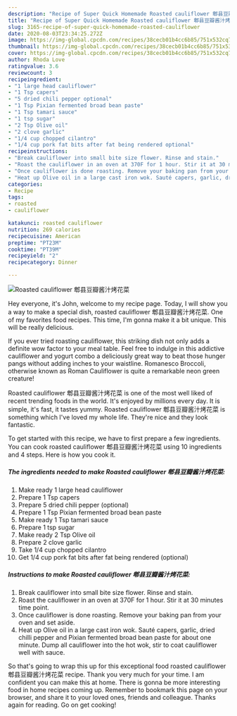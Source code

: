 ```yaml
---
description: "Recipe of Super Quick Homemade Roasted cauliflower 郫县豆瓣酱汁烤花菜"
title: "Recipe of Super Quick Homemade Roasted cauliflower 郫县豆瓣酱汁烤花菜"
slug: 3165-recipe-of-super-quick-homemade-roasted-cauliflower
date: 2020-08-03T23:34:25.272Z
image: https://img-global.cpcdn.com/recipes/38cecb01b4cc6b85/751x532cq70/roasted-cauliflower-郫县豆瓣酱汁烤花菜-recipe-main-photo.jpg
thumbnail: https://img-global.cpcdn.com/recipes/38cecb01b4cc6b85/751x532cq70/roasted-cauliflower-郫县豆瓣酱汁烤花菜-recipe-main-photo.jpg
cover: https://img-global.cpcdn.com/recipes/38cecb01b4cc6b85/751x532cq70/roasted-cauliflower-郫县豆瓣酱汁烤花菜-recipe-main-photo.jpg
author: Rhoda Love
ratingvalue: 3.6
reviewcount: 3
recipeingredient:
- "1 large head cauliflower"
- "1 Tsp capers"
- "5 dried chili pepper optional"
- "1 Tsp Pixian fermented broad bean paste"
- "1 Tsp tamari sauce"
- "1 tsp sugar"
- "2 Tsp Olive oil"
- "2 clove garlic"
- "1/4 cup chopped cilantro"
- "1/4 cup pork fat bits after fat being rendered optional"
recipeinstructions:
- "Break cauliflower into small bite size flower. Rinse and stain."
- "Roast the cauliflower in an oven at 370F for 1 hour. Stir it at 30 minutes time point."
- "Once cauliflower is done roasting. Remove your baking pan from your oven and set aside."
- "Heat up Olive oil in a large cast iron wok. Sauté capers, garlic, dried chilli pepper and Pixian fermented broad bean paste for about one minute. Dump all cauliflower into the hot wok, stir to coat cauliflower well with sauce."
categories:
- Recipe
tags:
- roasted
- cauliflower

katakunci: roasted cauliflower 
nutrition: 269 calories
recipecuisine: American
preptime: "PT23M"
cooktime: "PT39M"
recipeyield: "2"
recipecategory: Dinner

---
```



![Roasted cauliflower 郫县豆瓣酱汁烤花菜](https://img-global.cpcdn.com/recipes/38cecb01b4cc6b85/751x532cq70/roasted-cauliflower-郫县豆瓣酱汁烤花菜-recipe-main-photo.jpg)

Hey everyone, it's John, welcome to my recipe page. Today, I will show you a way to make a special dish, roasted cauliflower 郫县豆瓣酱汁烤花菜. One of my favorites food recipes. This time, I'm gonna make it a bit unique. This will be really delicious.

If you ever tried roasting cauliflower, this striking dish not only adds a definite wow factor to your meal table. Feel free to indulge in this addictive cauliflower and yogurt combo a deliciously great way to beat those hunger pangs without adding inches to your waistline. Romanesco Broccoli, otherwise known as Roman Cauliflower is quite a remarkable neon green creature!

Roasted cauliflower 郫县豆瓣酱汁烤花菜 is one of the most well liked of recent trending foods in the world. It's enjoyed by millions every day. It is simple, it's fast, it tastes yummy. Roasted cauliflower 郫县豆瓣酱汁烤花菜 is something which I've loved my whole life. They're nice and they look fantastic.


To get started with this recipe, we have to first prepare a few ingredients. You can cook roasted cauliflower 郫县豆瓣酱汁烤花菜 using 10 ingredients and 4 steps. Here is how you cook it.

<!--inarticleads1-->

##### The ingredients needed to make Roasted cauliflower 郫县豆瓣酱汁烤花菜:

1. Make ready 1 large head cauliflower
1. Prepare 1 Tsp capers
1. Prepare 5 dried chili pepper (optional)
1. Prepare 1 Tsp Pixian fermented broad bean paste
1. Make ready 1 Tsp tamari sauce
1. Prepare 1 tsp sugar
1. Make ready 2 Tsp Olive oil
1. Prepare 2 clove garlic
1. Take 1/4 cup chopped cilantro
1. Get 1/4 cup pork fat bits after fat being rendered (optional)




<!--inarticleads2-->

##### Instructions to make Roasted cauliflower 郫县豆瓣酱汁烤花菜:

1. Break cauliflower into small bite size flower. Rinse and stain.
1. Roast the cauliflower in an oven at 370F for 1 hour. Stir it at 30 minutes time point.
1. Once cauliflower is done roasting. Remove your baking pan from your oven and set aside.
1. Heat up Olive oil in a large cast iron wok. Sauté capers, garlic, dried chilli pepper and Pixian fermented broad bean paste for about one minute. Dump all cauliflower into the hot wok, stir to coat cauliflower well with sauce.




So that's going to wrap this up for this exceptional food roasted cauliflower 郫县豆瓣酱汁烤花菜 recipe. Thank you very much for your time. I am confident you can make this at home. There is gonna be more interesting food in home recipes coming up. Remember to bookmark this page on your browser, and share it to your loved ones, friends and colleague. Thanks again for reading. Go on get cooking!
